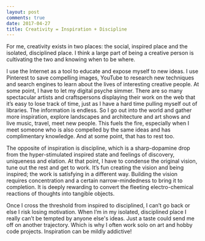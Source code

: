 ```yaml
---
layout: post
comments: true
date: 2017-04-27
title: Creativity = Inspiration + Discipline
---
```


For me, creativity exists in two places: the social, inspired place and the isolated, disciplined place. I think a large part of being a creative person is cultivating the two and knowing when to be where.


I use the Internet as a tool to educate and expose myself to new ideas. I use Pinterest to save compelling images, YouTube to research new techniques and search engines to learn about the lives of interesting creative people. At some point, I have to let my digital psyche simmer. There are so many spectacular artists and craftspersons displaying their work on the web that it’s easy to lose track of time, just as I have a hard time pulling myself out of libraries. The information is endless. So I go out into the world and gather more inspiration, explore landscapes and architecture and art shows and live music, travel, meet new people. This fuels the fire, especially when I meet someone who is also compelled by the same ideas and has complimentary knowledge. And at some point, that has to rest too.


The opposite of inspiration is discipline, which is a sharp-dopamine drop from the hyper-stimulated inspired state and feelings of discovery, uniqueness and elation. At that point, I have to condense the original vision, tune out the rest and get to work. It’s fun creating the vision and being inspired; the work is satisfying in a different way. Building the vision requires concentration and a certain narrow-mindedness to bring it to completion. It is deeply rewarding to convert the fleeting electro-chemical reactions of thoughts into tangible objects.


Once I cross the threshold from inspired to disciplined, I can’t go back or else I risk losing motivation. When I’m in my isolated, disciplined place I really can’t be tempted by anyone else's ideas. Just a taste could send me off on another trajectory. Which is why I often work solo on art and hobby code projects. Inspiration can be mildly addictive!
